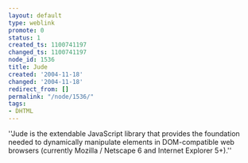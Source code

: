 ```yaml
---
layout: default
type: weblink
promote: 0
status: 1
created_ts: 1100741197
changed_ts: 1100741197
node_id: 1536
title: Jude
created: '2004-11-18'
changed: '2004-11-18'
redirect_from: []
permalink: "/node/1536/"
tags:
- DHTML
---
```

''Jude is the extendable JavaScript library that provides the foundation needed to dynamically manipulate elements in DOM-compatible web browsers (currently Mozilla / Netscape 6 and Internet Explorer 5+).''
